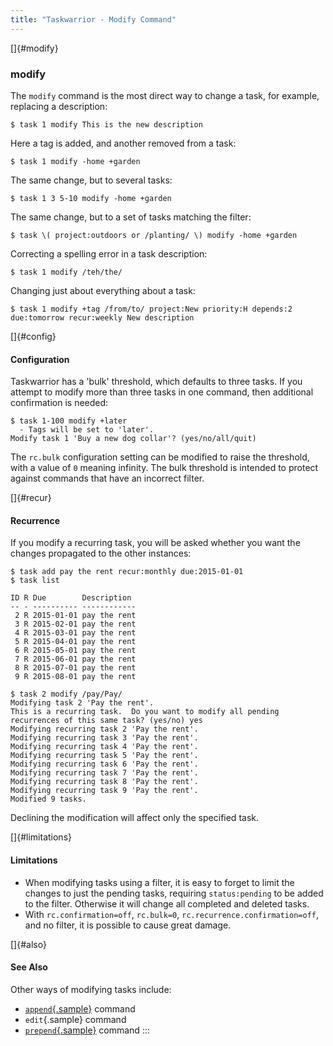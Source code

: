 ```yaml
---
title: "Taskwarrior - Modify Command"
---
```


[]{#modify}

### modify

The `modify` command is the most direct way to change a task, for example,
replacing a description:

    $ task 1 modify This is the new description

Here a tag is added, and another removed from a task:

    $ task 1 modify -home +garden

The same change, but to several tasks:

    $ task 1 3 5-10 modify -home +garden

The same change, but to a set of tasks matching the filter:

    $ task \( project:outdoors or /planting/ \) modify -home +garden

Correcting a spelling error in a task description:

    $ task 1 modify /teh/the/

Changing just about everything about a task:

    $ task 1 modify +tag /from/to/ project:New priority:H depends:2 due:tomorrow recur:weekly New description

[]{#config}

#### Configuration

Taskwarrior has a \'bulk\' threshold, which defaults to three tasks. If you
attempt to modify more than three tasks in one command, then additional
confirmation is needed:

    $ task 1-100 modify +later
      - Tags will be set to 'later'.
    Modify task 1 'Buy a new dog collar'? (yes/no/all/quit)

The `rc.bulk` configuration setting can be modified to raise the threshold, with
a value of `0` meaning infinity. The bulk threshold is intended to protect
against commands that have an incorrect filter.

[]{#recur}

#### Recurrence

If you modify a recurring task, you will be asked whether you want the changes
propagated to the other instances:

    $ task add pay the rent recur:monthly due:2015-01-01
    $ task list

    ID R Due        Description
    -- - ---------- ------------
     2 R 2015-01-01 pay the rent
     3 R 2015-02-01 pay the rent
     4 R 2015-03-01 pay the rent
     5 R 2015-04-01 pay the rent
     6 R 2015-05-01 pay the rent
     7 R 2015-06-01 pay the rent
     8 R 2015-07-01 pay the rent
     9 R 2015-08-01 pay the rent

    $ task 2 modify /pay/Pay/
    Modifying task 2 'Pay the rent'.
    This is a recurring task.  Do you want to modify all pending recurrences of this same task? (yes/no) yes
    Modifying recurring task 2 'Pay the rent'.
    Modifying recurring task 3 'Pay the rent'.
    Modifying recurring task 4 'Pay the rent'.
    Modifying recurring task 5 'Pay the rent'.
    Modifying recurring task 6 'Pay the rent'.
    Modifying recurring task 7 'Pay the rent'.
    Modifying recurring task 8 'Pay the rent'.
    Modifying recurring task 9 'Pay the rent'.
    Modified 9 tasks.

Declining the modification will affect only the specified task.

[]{#limitations}

#### Limitations

-   When modifying tasks using a filter, it is easy to forget to limit the
    changes to just the pending tasks, requiring `status:pending` to be added to
    the filter. Otherwise it will change all completed and deleted tasks.
-   With `rc.confirmation=off`, `rc.bulk=0`, `rc.recurrence.confirmation=off`,
    and no filter, it is possible to cause great damage.

[]{#also}

#### See Also

Other ways of modifying tasks include:

-   [`append`{.sample}](/docs/commands/append.html) command
-   `edit`{.sample} command
-   [`prepend`{.sample}](/docs/commands/prepend.html) command
:::
